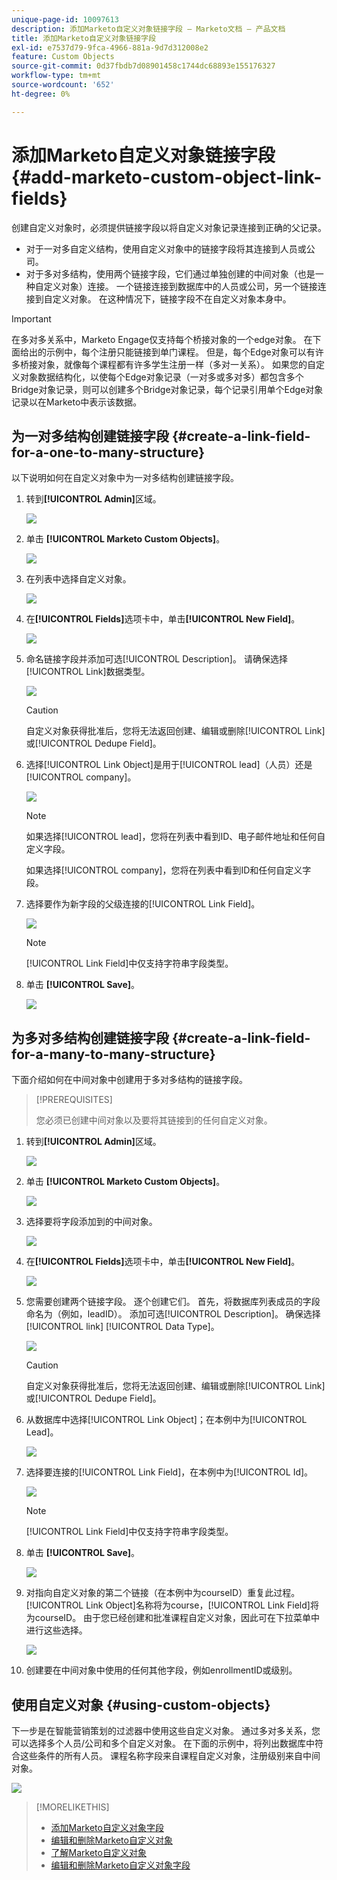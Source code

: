 ```yaml
---
unique-page-id: 10097613
description: 添加Marketo自定义对象链接字段 — Marketo文档 — 产品文档
title: 添加Marketo自定义对象链接字段
exl-id: e7537d79-9fca-4966-881a-9d7d312008e2
feature: Custom Objects
source-git-commit: 0d37fbdb7d08901458c1744dc68893e155176327
workflow-type: tm+mt
source-wordcount: '652'
ht-degree: 0%

---
```


# 添加Marketo自定义对象链接字段 {#add-marketo-custom-object-link-fields}

创建自定义对象时，必须提供链接字段以将自定义对象记录连接到正确的父记录。

* 对于一对多自定义结构，使用自定义对象中的链接字段将其连接到人员或公司。
* 对于多对多结构，使用两个链接字段，它们通过单独创建的中间对象（也是一种自定义对象）连接。 一个链接连接到数据库中的人员或公司，另一个链接连接到自定义对象。 在这种情况下，链接字段不在自定义对象本身中。

>[!IMPORTANT]
>
>在多对多关系中，Marketo Engage仅支持每个桥接对象的一个edge对象。 在下面给出的示例中，每个注册只能链接到单门课程。 但是，每个Edge对象可以有许多桥接对象，就像每个课程都有许多学生注册一样（多对一关系）。 如果您的自定义对象数据结构化，以使每个Edge对象记录（一对多或多对多）都包含多个Bridge对象记录，则可以创建多个Bridge对象记录，每个记录引用单个Edge对象记录以在Marketo中表示该数据。

## 为一对多结构创建链接字段 {#create-a-link-field-for-a-one-to-many-structure}

以下说明如何在自定义对象中为一对多结构创建链接字段。

1. 转到&#x200B;**[!UICONTROL Admin]**&#x200B;区域。

   ![](assets/add-marketo-custom-object-link-fields-1.png)

1. 单击 **[!UICONTROL Marketo Custom Objects]**。

   ![](assets/add-marketo-custom-object-link-fields-2.png)

1. 在列表中选择自定义对象。

   ![](assets/add-marketo-custom-object-link-fields-3.png)

1. 在&#x200B;**[!UICONTROL Fields]**&#x200B;选项卡中，单击&#x200B;**[!UICONTROL New Field]**。

   ![](assets/add-marketo-custom-object-link-fields-4.png)

1. 命名链接字段并添加可选[!UICONTROL Description]。 请确保选择[!UICONTROL Link]数据类型。

   ![](assets/add-marketo-custom-object-link-fields-5.png)

   >[!CAUTION]
   >
   >自定义对象获得批准后，您将无法返回创建、编辑或删除[!UICONTROL Link]或[!UICONTROL Dedupe Field]。

1. 选择[!UICONTROL Link Object]是用于[!UICONTROL lead]（人员）还是[!UICONTROL company]。

   ![](assets/add-marketo-custom-object-link-fields-6.png)

   >[!NOTE]
   >
   >如果选择[!UICONTROL lead]，您将在列表中看到ID、电子邮件地址和任何自定义字段。
   >
   >如果选择[!UICONTROL company]，您将在列表中看到ID和任何自定义字段。

1. 选择要作为新字段的父级连接的[!UICONTROL Link Field]。

   ![](assets/add-marketo-custom-object-link-fields-7.png)

   >[!NOTE]
   >
   >[!UICONTROL Link Field]中仅支持字符串字段类型。

1. 单击 **[!UICONTROL Save]**。

   ![](assets/add-marketo-custom-object-link-fields-8.png)

## 为多对多结构创建链接字段 {#create-a-link-field-for-a-many-to-many-structure}

下面介绍如何在中间对象中创建用于多对多结构的链接字段。

>[!PREREQUISITES]
>
>您必须已创建中间对象以及要将其链接到的任何自定义对象。

1. 转到&#x200B;**[!UICONTROL Admin]**&#x200B;区域。

   ![](assets/add-marketo-custom-object-link-fields-9.png)

1. 单击 **[!UICONTROL Marketo Custom Objects]**。

   ![](assets/add-marketo-custom-object-link-fields-10.png)

1. 选择要将字段添加到的中间对象。

   ![](assets/add-marketo-custom-object-link-fields-11.png)

1. 在&#x200B;**[!UICONTROL Fields]**&#x200B;选项卡中，单击&#x200B;**[!UICONTROL New Field]**。

   ![](assets/add-marketo-custom-object-link-fields-12.png)

1. 您需要创建两个链接字段。 逐个创建它们。 首先，将数据库列表成员的字段命名为（例如，leadID）。 添加可选[!UICONTROL Description]。 确保选择[!UICONTROL link] [!UICONTROL Data Type]。

   ![](assets/add-marketo-custom-object-link-fields-13.png)

   >[!CAUTION]
   >
   >自定义对象获得批准后，您将无法返回创建、编辑或删除[!UICONTROL Link]或[!UICONTROL Dedupe Field]。

1. 从数据库中选择[!UICONTROL Link Object]；在本例中为[!UICONTROL Lead]。

   ![](assets/add-marketo-custom-object-link-fields-14.png)

1. 选择要连接的[!UICONTROL Link Field]，在本例中为[!UICONTROL Id]。

   ![](assets/add-marketo-custom-object-link-fields-15.png)

   >[!NOTE]
   >
   >[!UICONTROL Link Field]中仅支持字符串字段类型。

1. 单击 **[!UICONTROL Save]**。

   ![](assets/add-marketo-custom-object-link-fields-16.png)

1. 对指向自定义对象的第二个链接（在本例中为courseID）重复此过程。 [!UICONTROL Link Object]名称将为course，[!UICONTROL Link Field]将为courseID。 由于您已经创建和批准课程自定义对象，因此可在下拉菜单中进行这些选择。

   ![](assets/add-marketo-custom-object-link-fields-17.png)

1. 创建要在中间对象中使用的任何其他字段，例如enrollmentID或级别。

## 使用自定义对象 {#using-custom-objects}

下一步是在智能营销策划的过滤器中使用这些自定义对象。 通过多对多关系，您可以选择多个人员/公司和多个自定义对象。 在下面的示例中，将列出数据库中符合这些条件的所有人员。 课程名称字段来自课程自定义对象，注册级别来自中间对象。

![](assets/add-marketo-custom-object-link-fields-18.png)

>[!MORELIKETHIS]
>
>* [添加Marketo自定义对象字段](/help/marketo/product-docs/administration/marketo-custom-objects/add-marketo-custom-object-fields.md)
>* [编辑和删除Marketo自定义对象](/help/marketo/product-docs/administration/marketo-custom-objects/edit-and-delete-a-marketo-custom-object.md)
>* [了解Marketo自定义对象](/help/marketo/product-docs/administration/marketo-custom-objects/understanding-marketo-custom-objects.md)
>* [编辑和删除Marketo自定义对象字段](/help/marketo/product-docs/administration/marketo-custom-objects/edit-and-delete-marketo-custom-object-fields.md)
